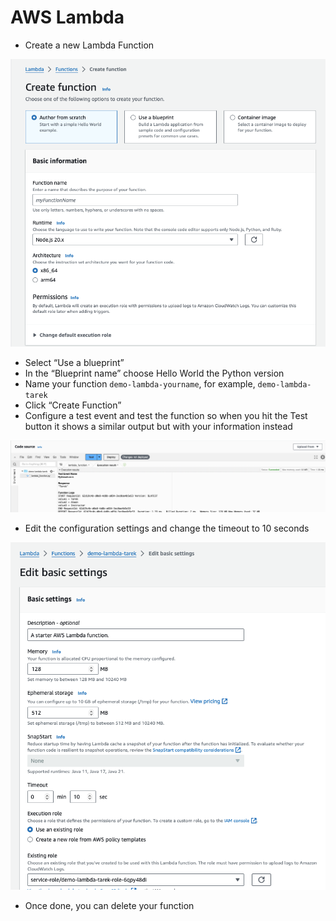 # AWS Lambda

* Create a new Lambda Function

![image-20240618135628651](images/image-20240618135628651.png)

* Select “Use a blueprint”
* In the “Blueprint name” choose Hello World the Python version 
* Name your function `demo-lambda-yourname`, for example, `demo-lambda-tarek`
* Click “Create Function”
* Configure a test event and test the function so when you hit the Test button it shows a similar output but with your information instead

![image-20240618140737087](images/image-20240618140737087.png)

* Edit the configuration settings and change the timeout to 10 seconds

![image-20240618140959159](images/image-20240618140959159.png)

* Once done, you can delete your function 